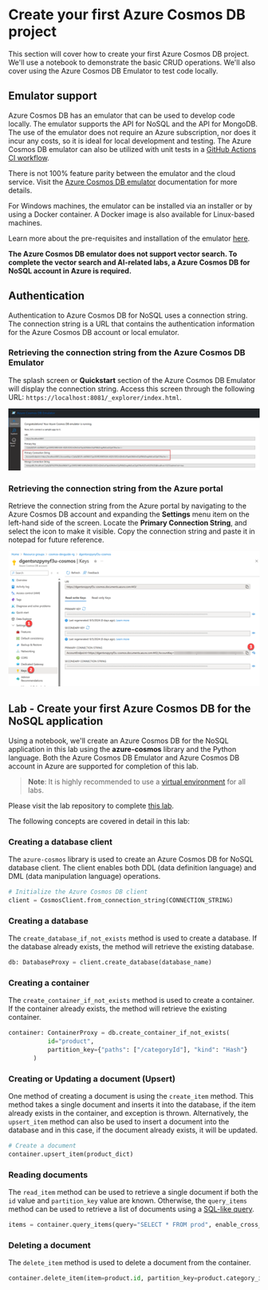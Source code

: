 # Create your first Azure Cosmos DB project

This section will cover how to create your first Azure Cosmos DB project. We'll use a notebook to demonstrate the basic CRUD operations. We'll also cover using the Azure Cosmos DB Emulator to test code locally.

## Emulator support

Azure Cosmos DB has an emulator that can be used to develop code locally. The emulator supports the API for NoSQL and the API for MongoDB. The use of the emulator does not require an Azure subscription, nor does it incur any costs, so it is ideal for local development and testing. The Azure Cosmos DB emulator can also be utilized with unit tests in a [GitHub Actions CI workflow](https://learn.microsoft.com/azure/cosmos-db/how-to-develop-emulator?tabs=windows%2Cpython&pivots=api-nosql#use-the-emulator-in-a-github-actions-ci-workflow).

There is not 100% feature parity between the emulator and the cloud service. Visit the [Azure Cosmos DB emulator](https://learn.microsoft.com/azure/cosmos-db/emulator) documentation for more details.

For Windows machines, the emulator can be installed via an installer or by using a Docker container. A Docker image is also available for Linux-based machines.

Learn more about the pre-requisites and installation of the emulator [here](https://learn.microsoft.com/azure/cosmos-db/how-to-develop-emulator?tabs=windows%2Cpython&pivots=api-nosql).

**The Azure Cosmos DB emulator does not support vector search. To complete the vector search and AI-related labs, a Azure Cosmos DB for NoSQL account in Azure is required.**

## Authentication

Authentication to Azure Cosmos DB for NoSQL uses a connection string. The connection string is a URL that contains the authentication information for the Azure Cosmos DB account or local emulator.

### Retrieving the connection string from the Azure Cosmos DB Emulator

The splash screen or **Quickstart** section of the Azure Cosmos DB Emulator will display the connection string. Access this screen through the following URL: `https://localhost:8081/_explorer/index.html`.

![The Azure Cosmos DB emulator screen displays with the local host url, the Quickstart tab, and the connection string highlighted.](media/emulator_connection_string.png)

### Retrieving the connection string from the Azure portal

Retrieve the connection string from the Azure portal by navigating to the Azure Cosmos DB account and expanding the **Settings** menu item on the left-hand side of the screen. Locate the **Primary Connection String**, and select the icon to make it visible. Copy the connection string and paste it in notepad for future reference.

![The Azure Cosmos DB for NoSQL Connection strings screen displays with the copy button next to the connection string highlighted.](media/azure_connection_string.png)

## Lab - Create your first Azure Cosmos DB for the NoSQL application

Using a notebook, we'll create an Azure Cosmos DB for the NoSQL application in this lab using the **azure-cosmos** library and the Python language. Both the Azure Cosmos DB Emulator and Azure Cosmos DB account in Azure are supported for completion of this lab.

>**Note**: It is highly recommended to use a [virtual environment](https://python.land/virtual-environments/virtualenv) for all labs.

Please visit the lab repository to complete [this lab](../Labs/lab_1_first_application.ipynb).

The following concepts are covered in detail in this lab:

### Creating a database client

The `azure-cosmos` library is used to create an Azure Cosmos DB for NoSQL database client. The client enables both DDL (data definition language) and DML (data manipulation language) operations.

```python
# Initialize the Azure Cosmos DB client
client = CosmosClient.from_connection_string(CONNECTION_STRING)
```

### Creating a database

The `create_database_if_not_exists` method is used to create a database. If the database already exists, the method will retrieve the existing database.

```python
db: DatabaseProxy = client.create_database(database_name)
```

### Creating a container

The `create_container_if_not_exists` method is used to create a container. If the container already exists, the method will retrieve the existing container.

```python
container: ContainerProxy = db.create_container_if_not_exists(
           id="product",
           partition_key={"paths": ["/categoryId"], "kind": "Hash"}                                    
       )
```

### Creating or Updating a document (Upsert)

One method of creating a document is using the `create_item` method. This method takes a single document and inserts it into the database, if the item already exists in the container, and exception is thrown. Alternatively, the `upsert_item` method can also be used to insert a document into the database and in this case, if the document already exists, it will be updated.

```python
# Create a document
container.upsert_item(product_dict)
```

### Reading documents

The `read_item` method can be used to retrieve a single document if both the `id` value and `partition_key` value are known. Otherwise, the `query_items` method can be used to retrieve a list of documents using a [SQL-like query](https://learn.microsoft.com/azure/cosmos-db/nosql/tutorial-query).

```python
items = container.query_items(query="SELECT * FROM prod", enable_cross_partition_query=True)
```

### Deleting a document

The `delete_item` method is used to delete a document from the container.

```python
container.delete_item(item=product.id, partition_key=product.category_id)
```
